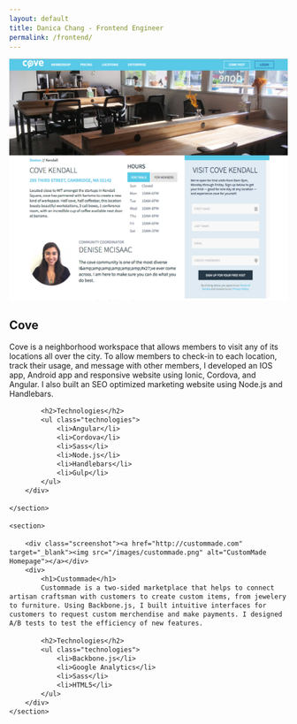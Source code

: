 ```yaml
---
layout: default
title: Danica Chang - Frontend Engineer
permalink: /frontend/
---
```

<div class="frontend">
	<section>
		<div class="screenshot"><a href="http://cove.is" target="_blank"><img src="/images/cove.png" alt="cove Kendall location page"></a></div>
		<div>
			<h1>Cove</h1>
			Cove is a neighborhood workspace that allows members to visit any of its locations all over the city. To allow members to check-in to each location, track their usage, and message with other members, I developed an IOS app, Android app and responsive website using Ionic, Cordova, and Angular. I also built an SEO optimized marketing website using Node.js and Handlebars.

			<h2>Technologies</h2>
			<ul class="technologies">
				<li>Angular</li>
				<li>Cordova</li>
				<li>Sass</li>
				<li>Node.js</li>
				<li>Handlebars</li>
				<li>Gulp</li>
			</ul>
		</div>
		
	</section>

	<section>
		
		<div class="screenshot"><a href="http://custommade.com" target="_blank"><img src="/images/custommade.png" alt="CustomMade Homepage"></a></div>
		<div>
			<h1>Custommade</h1>
			Custommade is a two-sided marketplace that helps to connect artisan craftsman with customers to create custom items, from jewelery to furniture. Using Backbone.js, I built intuitive interfaces for customers to request custom merchendise and make payments. I designed A/B tests to test the efficiency of new features.

			<h2>Technologies</h2>
			<ul class="technologies">
				<li>Backbone.js</li>
				<li>Google Analytics</li>
				<li>Sass</li>
				<li>HTML5</li>
			</ul>
		</div>
	</section>
</div>

